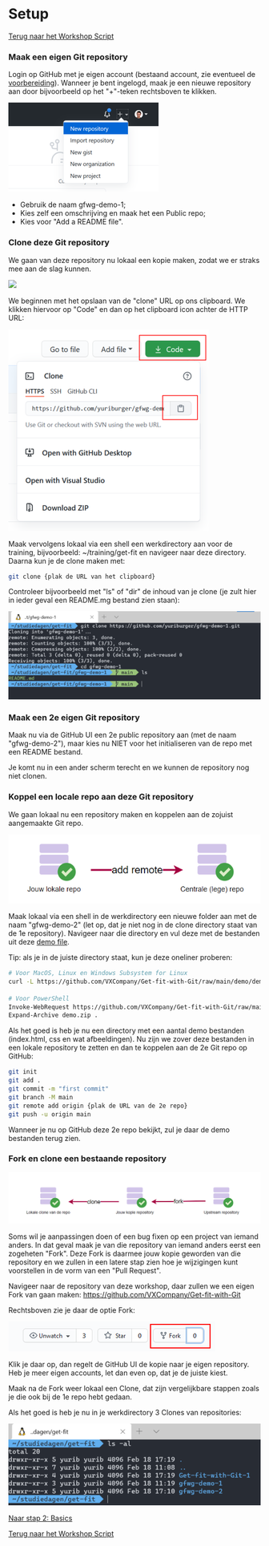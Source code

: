 # Setup

[Terug naar het Workshop Script](handson.md)

### Maak een eigen Git repository

Login op GitHub met je eigen account (bestaand account, zie eventueel de [voorbereiding](voorbereiding.md)). Wanneer je bent ingelogd, maak je een nieuwe repository aan door bijvoorbeeld op het "+"-teken rechtsboven te klikken.

![new repo image](/images/newrepo1.png)

- Gebruik de naam gfwg-demo-1;
- Kies zelf een omschrijving en maak het een Public repo;
- Kies voor "Add a README file".

### Clone deze Git repository

We gaan van deze repository nu lokaal een kopie maken, zodat we er straks mee aan de slag kunnen.

![](/images/clone1.png)

We beginnen met het opslaan van de "clone" URL op ons clipboard. We klikken hiervoor op "Code" en dan op het clipboard icon achter de HTTP URL:

![clone URL image](/images/cloneurl1.png)

Maak vervolgens lokaal via een shell een werkdirectory aan voor de training, bijvoorbeeld: ~/training/get-fit en navigeer naar deze directory. Daarna kun je de clone maken met:

```bash
git clone {plak de URL van het clipboard}
```

Controleer bijvoorbeeld met "ls" of "dir" de inhoud van je clone (je zult hier in ieder geval een README.mg bestand zien staan):

![ls clone image](/images/ls1.png)

### Maak een 2e eigen Git repository

Maak nu via de GitHub UI een 2e public repository aan (met de naam "gfwg-demo-2"), maar kies nu NIET voor het initialiseren van de repo met een README bestand.

Je komt nu in een ander scherm terecht en we kunnen de repository nog niet clonen.

### Koppel een locale repo aan deze Git repository

We gaan lokaal nu een repository maken en koppelen aan de zojuist aangemaakte Git repo.

![](/images/remote1.png)

Maak lokaal via een shell in de werkdirectory een nieuwe folder aan met de naam "gfwg-demo-2" (let op, dat je niet nog in de clone directory staat van de 1e repository). Navigeer naar die directory en vul deze met de bestanden uit deze [demo file](/demo/demo.zip).

Tip: als je in de juiste directory staat, kun je deze oneliner proberen:

```bash
# Voor MacOS, Linux en Windows Subsystem for Linux
curl -L https://github.com/VXCompany/Get-fit-with-Git/raw/main/demo/demo.zip | jar -xv

# Voor PowerShell
Invoke-WebRequest https://github.com/VXCompany/Get-fit-with-Git/raw/main/demo/demo.zip -OutFile demo.zip
Expand-Archive demo.zip .
```

Als het goed is heb je nu een directory met een aantal demo bestanden (index.html, css en wat afbeeldingen). Nu zijn we zover deze bestanden in een lokale repository te zetten en dan te koppelen aan de 2e Git repo op GitHub:

```bash
git init
git add .
git commit -m "first commit"
git branch -M main
git remote add origin {plak de URL van de 2e repo}
git push -u origin main
```

Wanneer je nu op GitHub deze 2e repo bekijkt, zul je daar de demo bestanden terug zien.

### Fork en clone een bestaande repository

![](/images/fork1.png)

Soms wil je aanpassingen doen of een bug fixen op een project van iemand anders. In dat geval maak je van die repository van iemand anders eerst een zogeheten "Fork". Deze Fork is daarmee jouw kopie geworden van die repository en we zullen in een latere stap zien hoe je wijzigingen kunt voorstellen in de vorm van een "Pull Request".

Navigeer naar de repository van deze workshop, daar zullen we een eigen Fork van gaan maken: https://github.com/VXCompany/Get-fit-with-Git

Rechtsboven zie je daar de optie Fork:

![fork image](/images/fork2.png)

Klik je daar op, dan regelt de GitHub UI de kopie naar je eigen repository. Heb je meer eigen accounts, let dan even op, dat je de juiste kiest.

Maak na de Fork weer lokaal een Clone, dat zijn vergelijkbare stappen zoals je die ook bij de 1e repo hebt gedaan.

Als het goed is heb je nu in je werkdirectory 3 Clones van repositories:

![workdir image](/images/ls2.png)

[Naar stap 2: Basics](2-basics.md)

[Terug naar het Workshop Script](handson.md)

